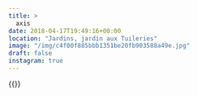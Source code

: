 ```yaml
---
title: >
  axis
date: 2018-04-17T19:49:16+00:00
location: "Jardins, jardin aux Tuileries"
image: "/img/c4f00f885bbb1351be20fb903588a49e.jpg"
draft: false
instagram: true
---
```


{{<photo src="/img/c4f00f885bbb1351be20fb903588a49e.jpg">}}
